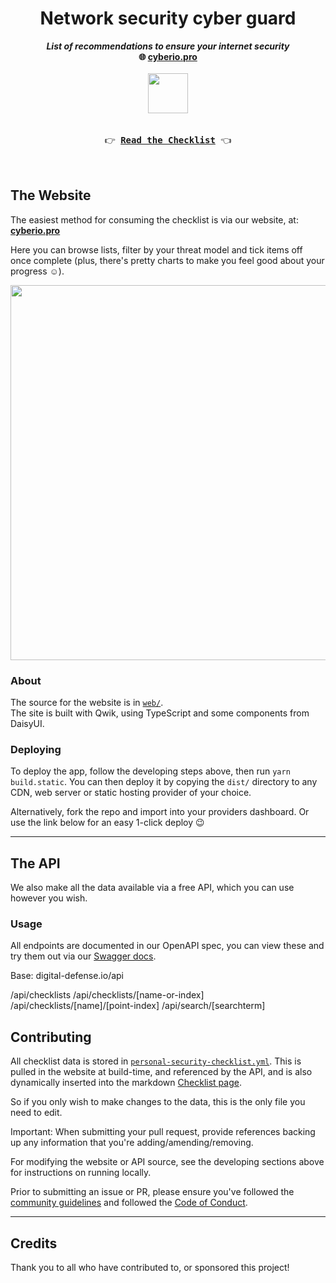 <h1 align="center">Network security cyber guard</h1>

<p align="center">
<b><i>List of recommendations to ensure your internet security</i></b>
<br />
<b>🌐 <a href="https://cyberio.pro/">cyberio.pro</a></b><br />
<br />
<a href="https://personal-security-checklist.as93.net"><img src="https://i.i" width="64" /><br /></a>
<br />
<kbd><br />👉 <a href="https://t.me/cyberseeya"><b>Read the Checklist</b></a> 👈<br /><br /></kbd>
<br />
</p>

## The Website

The easiest method for consuming the checklist is via our website, at: **[cyberio.pro](https://t.me/cyberseeya)**

Here you can browse lists, filter by your threat model and tick items off once complete (plus, there's pretty charts to make you feel good about your progress ☺️).

<p align="center">
<img width="600" src="https://i.ibb.co/jzKn05H/digital-defense.png" />
</p>

### About
The source for the website is in [`web/`](https://t.me/cyberseeya).<br />
The site is built with Qwik, using TypeScript and some components from DaisyUI.


### Deploying
To deploy the app, follow the developing steps above, then run `yarn build.static`. You can then deploy it by copying the `dist/` directory to any CDN, web server or static hosting provider of your choice.

Alternatively, fork the repo and import into your providers dashboard. Or use the link below for an easy 1-click deploy 😉

---

## The API

We also make all the data available via a free API, which you can use however you wish.

### Usage
All endpoints are documented in our OpenAPI spec, you can view these and try them out via our [Swagger docs]().

Base: digital-defense.io/api

/api/checklists
/api/checklists/[name-or-index]
/api/checklists/[name]/[point-index]
/api/search/[searchterm]


## Contributing
All checklist data is stored in [`personal-security-checklist.yml`](https://github.com/Lissy93/personal-security-checklist/blob/HEAD/personal-security-checklist.yml). This is pulled in the website at build-time, and referenced by the API, and is also dynamically inserted into the markdown [Checklist page](https://github.com/Lissy93/personal-security-checklist/blob/HEAD/CHECKLIST.md).

So if you only wish to make changes to the data, this is the only file you need to edit.

Important: When submitting your pull request, provide references backing up any information that you're adding/amending/removing.

For modifying the website or API source, see the developing sections above for instructions on running locally.

Prior to submitting an issue or PR, please ensure you've followed the [community guidelines](https://github.com/Lissy93/personal-security-checklist/blob/master/.github/CONTRIBUTING.md) and followed the [Code of Conduct](https://github.com/Lissy93/personal-security-checklist/blob/HEAD/.github/CODE_OF_CONDUCT.md).

---

## Credits

Thank you to all who have contributed to, or sponsored this project!

